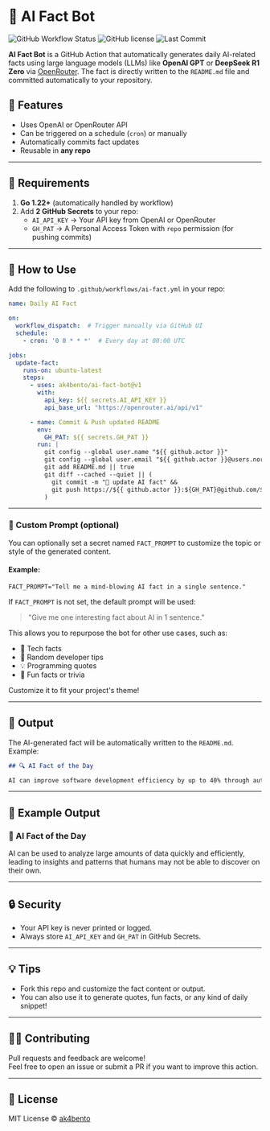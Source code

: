 # 🤖 AI Fact Bot

![GitHub Workflow Status](https://img.shields.io/github/actions/workflow/status/ak4bento/ai-fact-bot/ai-fact.yml?branch=main)
![GitHub license](https://img.shields.io/github/license/ak4bento/ai-fact-bot)
![Last Commit](https://img.shields.io/github/last-commit/ak4bento/ai-fact-bot)

**AI Fact Bot** is a GitHub Action that automatically generates daily AI-related facts using large language models (LLMs) like **OpenAI GPT** or **DeepSeek R1 Zero** via [OpenRouter](https://openrouter.ai). The fact is directly written to the `README.md` file and committed automatically to your repository.

## 🚀 Features

- Uses OpenAI or OpenRouter API
- Can be triggered on a schedule (`cron`) or manually
- Automatically commits fact updates
- Reusable in **any repo**

---

## 🧰 Requirements

1. **Go 1.22+** (automatically handled by workflow)
2. Add **2 GitHub Secrets** to your repo:
   - `AI_API_KEY` → Your API key from OpenAI or OpenRouter
   - `GH_PAT` → A Personal Access Token with `repo` permission (for pushing commits)

---

## 🔧 How to Use

Add the following to `.github/workflows/ai-fact.yml` in your repo:

```yaml
name: Daily AI Fact

on:
  workflow_dispatch:  # Trigger manually via GitHub UI
  schedule:
    - cron: '0 0 * * *'  # Every day at 00:00 UTC

jobs:
  update-fact:
    runs-on: ubuntu-latest
    steps:
      - uses: ak4bento/ai-fact-bot@v1
        with:
          api_key: ${{ secrets.AI_API_KEY }}
          api_base_url: "https://openrouter.ai/api/v1"

      - name: Commit & Push updated README
        env:
          GH_PAT: ${{ secrets.GH_PAT }}
        run: |
          git config --global user.name "${{ github.actor }}"
          git config --global user.email "${{ github.actor }}@users.noreply.github.com"
          git add README.md || true
          git diff --cached --quiet || (
            git commit -m "🤖 update AI fact" &&
            git push https://${{ github.actor }}:${GH_PAT}@github.com/${{ github.repository }}.git HEAD:main
          )
```

---

### 🧠 Custom Prompt (optional)

You can optionally set a secret named `FACT_PROMPT` to customize the topic or style of the generated content.

#### Example:

```env
FACT_PROMPT="Tell me a mind-blowing AI fact in a single sentence."
```

If `FACT_PROMPT` is not set, the default prompt will be used:

> "Give me one interesting fact about AI in 1 sentence."

This allows you to repurpose the bot for other use cases, such as:

- 🧠 Tech facts  
- 🤖 Random developer tips  
- 💡 Programming quotes  
- 🔮 Fun facts or trivia  

Customize it to fit your project's theme!

---

## 📝 Output

The AI-generated fact will be automatically written to the `README.md`. Example:

```md
## 🔍 AI Fact of the Day

AI can improve software development efficiency by up to 40% through automated testing and code generation.
```

---

## 📄 Example Output 

### 🤖 AI Fact of the Day
<!-- AI-FACT-START -->
AI can be used to analyze large amounts of data quickly and efficiently, leading to insights and patterns that humans may not be able to discover on their own.
<!-- AI-FACT-END -->

---

## 🔒 Security

- Your API key is never printed or logged.
- Always store `AI_API_KEY` and `GH_PAT` in GitHub Secrets.

---

## 💡 Tips

- Fork this repo and customize the fact content or output.
- You can also use it to generate quotes, fun facts, or any kind of daily snippet!

---

## 👨‍💻 Contributing

Pull requests and feedback are welcome!  
Feel free to open an issue or submit a PR if you want to improve this action.

---

## 📄 License

MIT License © [ak4bento](https://github.com/ak4bento)

